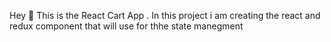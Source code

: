  Hey 💫
    This is the React Cart App . In this project i am creating the react and redux component that will use for thhe state manegment
